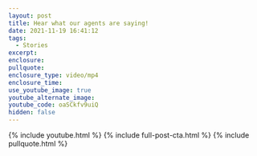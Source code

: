 ```yaml
---
layout: post
title: Hear what our agents are saying!
date: 2021-11-19 16:41:12
tags:
  - Stories
excerpt:
enclosure:
pullquote:
enclosure_type: video/mp4
enclosure_time:
use_youtube_image: true
youtube_alternate_image:
youtube_code: oaSCkfv9uiQ
hidden: false
---
```

{% include youtube.html %} {% include full-post-cta.html %} {% include pullquote.html %}
